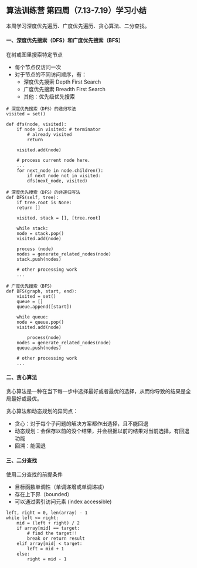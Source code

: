 ## 算法训练营 第四周（7.13-7.19）学习小结

本周学习深度优先遍历、广度优先遍历、贪心算法、二分查找。

#### 一、深度优先搜索（DFS）和广度优先搜索（BFS）
在树或图里搜索特定节点
  - 每个节点仅访问一次
  - 对于节点的不同访问顺序，有：
    - 深度优先搜索 Depth First Search
    - 广度优先搜索 Breadth First Search
    - 其他：优先级优先搜索

```
# 深度优先搜索（DFS）的递归写法
visited = set() 

def dfs(node, visited):
    if node in visited: # terminator
    	# already visited 
    	return 

    visited.add(node) 

    # process current node here. 
    ...
    for next_node in node.children(): 
        if next_node not in visited: 
	    dfs(next_node, visited)
```

```
# 深度优先搜索（DFS）的非递归写法
def DFS(self, tree): 
    if tree.root is None: 
	return [] 

    visited, stack = [], [tree.root]

    while stack: 
	node = stack.pop() 
	visited.add(node)

	process (node) 
	nodes = generate_related_nodes(node) 
	stack.push(nodes) 

    # other processing work 
    ...
```

```
# 广度优先搜索（BFS）
def BFS(graph, start, end):
    visited = set()
    queue = [] 
    queue.append([start]) 

    while queue: 
	node = queue.pop() 
	visited.add(node)
		
        process(node) 
	nodes = generate_related_nodes(node) 
	queue.push(nodes)
	
    # other processing work 
    ...
```


#### 二、贪心算法
贪心算法是一种在当下每一步中选择最好或者最优的选择，从而你导致的结果是全局最好或最优。

贪心算法和动态规划的异同点：
   - 贪心：对于每个子问题的解决方案都作出选择，且不能回退
   - 动态规划：会保存以前的没个结果，并会根据以前的结果对当前选择，有回退功能
   - 回溯：能回退


#### 三、二分查找
使用二分查找的前提条件
   - 目标函数单调性（单调递增或单调递减）
   - 存在上下界（bounded）
   - 可以通过索引访问元素 (index accessible)

```
left, right = 0, len(array) - 1 
while left <= right: 
    mid = (left + right) / 2 
    if array[mid] == target: 
        # find the target!! 
        break or return result 
    elif array[mid] < target: 
        left = mid + 1 
    else: 
        right = mid - 1
```
